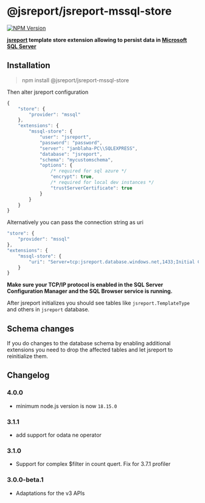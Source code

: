 # @jsreport/jsreport-mssql-store
[![NPM Version](http://img.shields.io/npm/v/@jsreport/jsreport-mssql-store.svg?style=flat-square)](https://npmjs.com/package/@jsreport/jsreport-mssql-store)

**[jsreport](https://github.com/jsreport/jsreport) template store extension allowing to persist data in [Microsoft SQL Server](https://www.microsoft.com/en/server-cloud/products/sql-server/)**


## Installation

> npm install @jsreport/jsreport-mssql-store

Then alter jsreport configuration
```js
{
	"store": {
		"provider": "mssql"
	},
	"extensions": {
		"mssql-store": {
			"user": "jsreport",
			"password": "password",
			"server": "janblaha-PC\\SQLEXPRESS",
			"database": "jsreport",
			"schema": "mycustomschema",
			"options": {
				/* required for sql azure */
				"encrypt": true,
				/* required for local dev instances */
				"trustServerCertificate": true
			}
		}
	}
}
```

Alternatively you can pass the connection string as uri
```js
"store": {
	"provider": "mssql"
},
"extensions": {
	"mssql-store": {
		"uri": "Server=tcp:jsreport.database.windows.net,1433;Initial Catalog=jsreport;Persist Security Info=False;User ID=myuser;Password=password;MultipleActiveResultSets=False;Encrypt=True;"
	}
}
```

**Make sure your TCP/IP protocol is enabled in the SQL Server Configuration Manager and the SQL Browser service is running.**

After jsreport initializes you should see tables like `jsreport.TemplateType` and others in `jsreport` database.

## Schema changes
If you do changes to the database schema by enabling additional extensions you need to drop the affected tables and let jsreport to reinitialize them.

## Changelog

### 4.0.0

- minimum node.js version is now `18.15.0`

### 3.1.1

- add support for odata ne operator

### 3.1.0

- Support for complex $filter in count quert. Fix for 3.7.1 profiler

### 3.0.0-beta.1

- Adaptations for the v3 APIs
